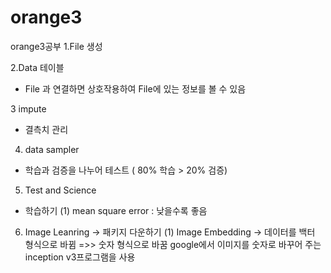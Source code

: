 # orange3
orange3공부
1.File 생성

2.Data 테이블
- File 과 연결하면 상호작용하여 File에 있는 정보를 볼 수 있음

3 impute
- 결측치 관리

4. data sampler
- 학습과 검증을 나누어 테스트 ( 80% 학습 > 20% 검증)

5. Test and Science
- 학습하기 
  (1) mean square error
    : 낮을수록 좋음 


6. Image Leanring
  -> 패키지 다운하기
  (1) Image Embedding
   -> 데이터를 백터 형식으로 바뀜 =>> 숫자 형식으로 바꿈
   google에서 이미지를 숫자로 바꾸어 주는 inception v3프로그램을 사용
